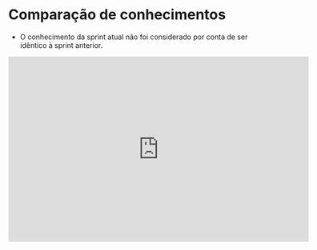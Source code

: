 # Comparação de conhecimentos
- O conhecimento da sprint atual não foi considerado por conta de ser idêntico à sprint anterior.

<iframe width="600" height="371" seamless frameborder="0" scrolling="no" src="https://docs.google.com/spreadsheets/d/e/2PACX-1vTVElh1KM-LODJYoHb6hj8ARxPy8iVJL6j1wJSUPSeDn0gRRvMcrtXvQOSBDZeqF6CqysdJ2GtChOzD/pubchart?oid=622031017&amp;format=interactive"></iframe>